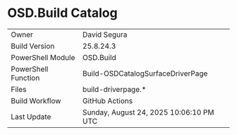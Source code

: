 ﻿# OSD.Build Catalog

| | |
|-|-|
| Owner | David Segura |
| Build Version | 25.8.24.3 |
| PowerShell Module | OSD.Build |
| PowerShell Function | Build-OSDCatalogSurfaceDriverPage |
| Files | build-driverpage.* |
| Build Workflow | GitHub Actions |
| Last Update | Sunday, August 24, 2025 10:06:10 PM UTC |
